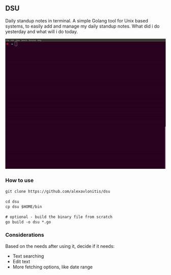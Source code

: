 ## DSU

Daily standup notes in terminal. A simple Golang tool for Unix based systems, to easily add and manage my daily standup notes. What did i do yesterday and what will i do today.


![Dsu demo](dsu_demo.gif)

### How to use
```
git clone https://github.com/alexavlonitis/dsu

cd dsu
cp dsu $HOME/bin

# optional - build the binary file from scratch
go build -o dsu *.go
```

### Considerations

Based on the needs after using it, decide if it needs:
- Text searching
- Edit text
- More fetching options, like date range
